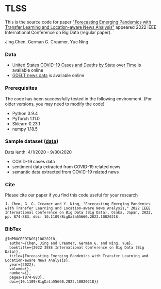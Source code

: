 # TLSS
This is the source code for paper ["Forecasting Emerging Pandemics with Transfer Learning and Location-aware News Analysis"](https://ieeexplore.ieee.org/document/10020218) appeared 2022 IEEE International Conference on Big Data (regular paper).

Jing Chen, German G. Creamer, Yue Ning

### Data
* [United States COVID-19 Cases and Deaths by State over Time](https://data.cdc.gov/Case-Surveillance/United-States-COVID-19-Cases-and-Deaths-by-State-o/9mfq-cb36) is available online
* [GDELT news data](https://www.gdeltproject.org/) is available online


### Prerequisites
The code has been successfully tested in the following environment. (For older versions, you may need to modify the code)

* Python 3.9.4
* PyTorch 1.11.0
* Sklearn 0.23.1
* numpy 1.18.5


### Sample dataset ([data](./data))
Data lenth: 4/1/2020 - 9/30/2020
* COVID-19 cases data
* sentiment data extracted from COVID-19 related news
* semantic data extracted from COVID-19 related news

### Cite
Please cite our paper if you find this code useful for your research
```
J. Chen, G. G. Creamer and Y. Ning, "Forecasting Emerging Pandemics with Transfer Learning and Location-aware News Analysis," 2022 IEEE International Conference on Big Data (Big Data), Osaka, Japan, 2022, pp. 874-883, doi: 10.1109/BigData55660.2022.10020218.
```


### BibTex
```
@INPROCEEDINGS{10020218,
  author={Chen, Jing and Creamer, Germán G. and Ning, Yue},
  booktitle={2022 IEEE International Conference on Big Data (Big Data)}, 
  title={Forecasting Emerging Pandemics with Transfer Learning and Location-aware News Analysis}, 
  year={2022},
  volume={},
  number={},
  pages={874-883},
  doi={10.1109/BigData55660.2022.10020218}}
```
